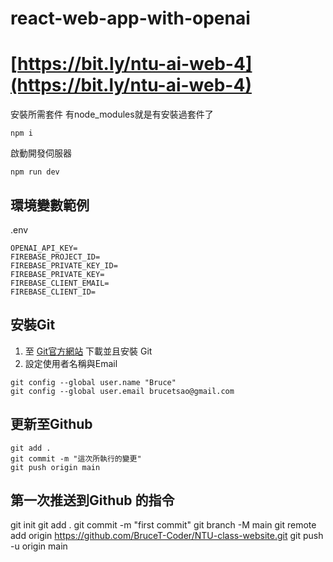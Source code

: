 # react-web-app-with-openai

# [https://bit.ly/ntu-ai-web-4](https://bit.ly/ntu-ai-web-4)

安裝所需套件 有node_modules就是有安裝過套件了
```
npm i
```

啟動開發伺服器
```
npm run dev
```

## 環境變數範例

.env
```
OPENAI_API_KEY=
FIREBASE_PROJECT_ID=
FIREBASE_PRIVATE_KEY_ID=
FIREBASE_PRIVATE_KEY=
FIREBASE_CLIENT_EMAIL=
FIREBASE_CLIENT_ID=
```

## 安裝Git

1. 至 [Git官方網站](https://www.git-scm.com/) 下載並且安裝 Git
2. 設定使用者名稱與Email

```
git config --global user.name "Bruce"
git config --global user.email brucetsao@gmail.com
```


## 更新至Github
```
git add .
git commit -m "這次所執行的變更"
git push origin main
```

## 第一次推送到Github 的指令

git init
git add .
git commit -m "first commit"
git branch -M main
git remote add origin https://github.com/BruceT-Coder/NTU-class-website.git
git push -u origin main